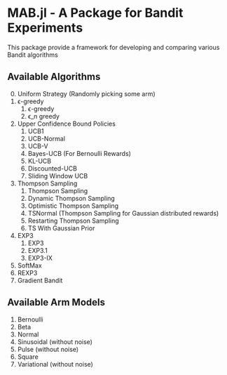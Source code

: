 # MAB.jl - A Package for Bandit Experiments
This package provide a framework for developing and comparing various Bandit algorithms

## Available Algorithms
0. Uniform Strategy (Randomly picking some arm)
1. ϵ-greedy
   1. ϵ-greedy
   2. ϵ_n greedy
2. Upper Confidence Bound Policies
   1. UCB1
   2. UCB-Normal
   3. UCB-V
   4. Bayes-UCB (For Bernoulli Rewards)
   5. KL-UCB
   6. Discounted-UCB
   7. Sliding Window UCB
3. Thompson Sampling
   1. Thompson Sampling
   2. Dynamic Thompson Sampling
   3. Optimistic Thompson Sampling
   4. TSNormal (Thompson Sampling for Gaussian distributed rewards)
   5. Restarting Thompson Sampling
   6. TS With Gaussian Prior
4. EXP3
   1. EXP3
   2. EXP3.1
   3. EXP3-IX
5. SoftMax
6. REXP3
7. Gradient Bandit

## Available Arm Models
1. Bernoulli
2. Beta
3. Normal
4. Sinusoidal (without noise)
5. Pulse (without noise)
6. Square
7. Variational (without noise)
